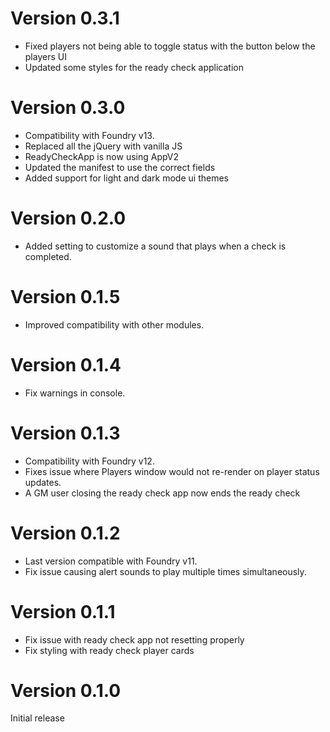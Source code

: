 # Version 0.3.1
- Fixed players not being able to toggle status with the button below the players UI
- Updated some styles for the ready check application

# Version 0.3.0
- Compatibility with Foundry v13.
- Replaced all the jQuery with vanilla JS
- ReadyCheckApp is now using AppV2
- Updated the manifest to use the correct fields
- Added support for light and dark mode ui themes

# Version 0.2.0
- Added setting to customize a sound that plays when a check is completed.

# Version 0.1.5
- Improved compatibility with other modules.

# Version 0.1.4
- Fix warnings in console.

# Version 0.1.3
- Compatibility with Foundry v12.
- Fixes issue where Players window would not re-render on player status updates.
- A GM user closing the ready check app now ends the ready check

# Version 0.1.2
- Last version compatible with Foundry v11.
- Fix issue causing alert sounds to play multiple times simultaneously.

# Version 0.1.1
- Fix issue with ready check app not resetting properly
- Fix styling with ready check player cards

# Version 0.1.0
Initial release
